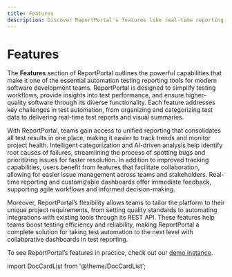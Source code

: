 ```yaml
---
title: Features
description: Discover ReportPortal's features like real-time reporting, AI-based defects triage, visualization of test data and more.
---
```


# Features

The **Features** section of ReportPortal outlines the powerful capabilities that make it one of the essential automation testing reporting tools for modern software development teams. ReportPortal is designed to simplify testing workflows, provide insights into test performance, and ensure higher-quality software through its diverse functionality. Each feature addresses key challenges in test automation, from organizing and categorizing test data to delivering real-time test reports and visual summaries.

With ReportPortal, teams gain access to unified reporting that consolidates all test results in one place, making it easier to track trends and monitor project health. Intelligent categorization and AI-driven analysis help identify root causes of failures, streamlining the process of spotting bugs and prioritizing issues for faster resolution. In addition to improved tracking capabilities, users benefit from features that facilitate collaboration, allowing for easier issue management across teams and stakeholders. Real-time reporting and customizable dashboards offer immediate feedback, supporting agile workflows and informed decision-making.

Moreover, ReportPortal’s flexibility allows teams to tailor the platform to their unique project requirements, from setting quality standards to automating integrations with existing tools through its REST API. These features help teams boost testing efficiency and reliability, making ReportPortal a complete solution for taking test automation to the next level with collaborative dashboards in test reporting.

To see ReportPortal’s features in practice, check out our [demo instance](https://demo.reportportal.io/).

import DocCardList from '@theme/DocCardList';

<DocCardList />
